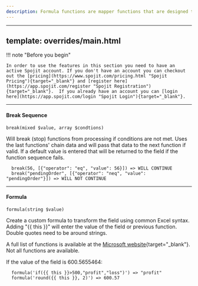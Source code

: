 ```yaml
---
description: Formula functions are mapper functions that are designed to make various formulas on a field.
---
```

---
template: overrides/main.html
---
!!! note "Before you begin" 

    In order to use the features in this section you need to have an active Spojit account. If you don't have an account you can checkout out the [pricing](https://www.spojit.com/pricing.html "Spojit Pricing"){target="_blank"} and [register here](https://app.spojit.com/register "Spojit Registration"){target="_blank"}.  If you already have an account you can [login here](https://app.spojit.com/login "Spojit Login"){target="_blank"}.

___
#### Break Sequence
```
break(mixed $value, array $condtions)
```
  Will break (stop) functions from processing if conditions are not met. Uses the last functions' chain data and will pass that data to the next function if valid.  If a default value is entered that will be returned to the field if the function sequence fails.
```
  break(56, [{"operator": "eq", "value": 56}]) => WILL CONTINUE
  break("pendingOrder", [{"operator": "neq", "value": "pendingOrder"}]) => WILL NOT CONTINUE
```
___
#### Formula
```
formula(string $value)
```
  Create a custom formula to transform the field using common Excel syntax.  Adding "{{ this }}" will enter the value of the field or previous function.  Double quotes need to be around strings.

  A full list of functions is available at the [Microsoft website](https://support.microsoft.com/en-us/office/excel-functions-alphabetical-b3944572-255d-4efb-bb96-c6d90033e188){target="_blank"}.  Not all functions are available.

  If the value of the field is 600.5655464: 
```
  formula('if({{ this }}>500,"profit","loss")') => "profit"
  formula('round({{ this }}, 2)') => 600.57
```